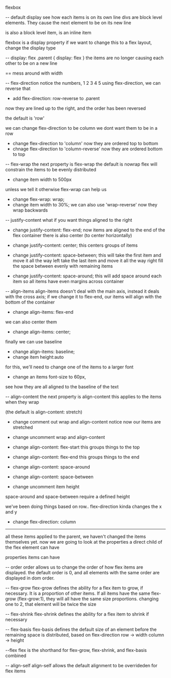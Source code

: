 flexbox

-- default display
see how each items is on its own line
divs are block level elements. 
They cause the next element to be on its new line
<p> is also a block level item, <a> is an inline item

flexbox is a display property
if we want to change this to a flex layout,
change the display type

-- display: flex
.parent { display: flex }
the items are no longer causing each 
other to be on a new line

== mess around with width

-- flex-direction
notice the numbers, 1 2 3 4 5
using flex-direction, we can reverse that
- add flex-direction: row-reverse to .parent

now they are lined up to the right, and the order 
has been reversed

the default is 'row'

we can change flex-direction to be column
we dont want them to be in a row
- change flex-direction to 'column'
now they are ordered top to bottom
- chnage flex-direction to 'column-reverse'
now they are ordered bottom to top



-- flex-wrap
the next property is flex-wrap
the default is nowrap
flex will constrain the items to be evenly distributed
- change item width to 500px

unless we tell it otherwise
flex-wrap can help us
- change flex-wrap: wrap;
- change item width to 30%;
we can also use 'wrap-reverse'
now they wrap backwards



-- justify-content
what if you want things aligned to the right
- change justify-content: flex-end;
now items are aligned to the end of the flex container
there is also center (to center horizontally)
- change justify-content: center;
this centers groups of items

- change justify-content: space-between;
this will 
	take the first item and move it all the way left
	take the last item and move it all the way right
	fill the space between evenly with remaining items
	
	
- change justify-content: space-around;
	this will add space around each item so 
	all items have even margins across container


-- align-items
align-items doesn't deal with the main axis, instead
it deals with the cross axis;
if we change it to flex-end, our items will align with the bottom of the container
- change align-items: flex-end

we can also center them
- change align-items: center;

finally we can use baseline
- change align-items: baseline;
- change item height:auto

for this, we'll need to change one of the items
to a larger font
- change an items font-size to 60px, 

see how they are all aligned to the baseline of the text

-- align-content
the next property is align-content
this applies to the items when they wrap


(the default is align-content: stretch)
- change comment out wrap and align-content
notice now our items are stretched
- change uncomment wrap and align-content
- change align-content: flex-start
this groups things to the top
- change align-content: flex-end
this groups things to the end

- change align-content: space-around
- change align-content: space-between
- change uncomment item height

space-around and space-between require a defined height


we've been doing things based on row.. flex-direction
kinda changes the x and y

- change flex-direction: column


-------------------------------------------
all these items applied to the parent, we haven't
changed the items themselves yet.
now we are going to look at the properties
a direct child of the flex element can have



properties items can have

-- order
order allows us to change the order of how flex items are displayed. the default order is 0, and all elements with the same order
are displayed in dom order.


-- flex-grow
flex-grow defines the ability for a flex item to grow, if necessary. It is a proportion of other items.
If all items have the same flex-grow (flex-grow:1), they will all have the same size proportions.
changing one to 2, that element will be twice the size

-- flex-shrink
flex-shrink defines the ability for a flex item to shrink if necessary

-- flex-basis
flex-basis defines the default size of an element before the remaining space is distributed, based on flex-direction
row -> width
column -> height


--flex
flex is the shorthand for flex-grow, flex-shrink, and flex-basis combined

-- align-self
align-self allows the default alignment to be overrideden for flex items